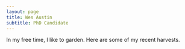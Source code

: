 ```yaml
---
layout: page
title: Wes Austin
subtitle: PhD Candidate
---
```


In my free time, I like to garden. Here are some of my recent harvests. 
